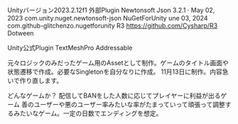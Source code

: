 # 
Unityバージョン2023.2.12f1
外部Plugin
Newtonsoft Json 3.2.1 · May 02, 2023 com.unity.nuget.newtonsoft-json
NuGetForUnity une 03, 2024 com.github-glitchenzo.nugetforunity
R3 https://github.com/Cysharp/R3
Dotween

Unity公式Plugin
TextMeshPro
Addressable

元々ロジックのみだったゲーム用のAssetとして制作。ゲームのタイトル画面や状態遷移で作成。必要なSingletonを自分なりに作成。
11月13日に制作。内容急いで作り直します。

どんなゲームか？
配信してBANをした人数に応じてプレイヤーに利益が出るゲーム
善のユーザーや悪のユーザー率みたいな率がたまっていって頑張って調整するみたいなゲーム。一定の日数でエンディングを想定。


